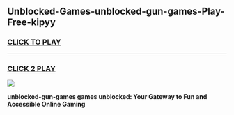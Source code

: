 
## Unblocked-Games-unblocked-gun-games-Play-Free-kipyy
<h3>
<a href="https://premium76.site?title=unblocked-gun-games&ref=18A1">CLICK TO PLAY</a></h3>
<hr>

<h3>
<a href="https://premium76.site?title=unblocked-gun-games&ref=18A1">CLICK 2 PLAY</a>
  
</h3>

<a href="https://premium76.site?title=unblocked-gun-games&ref=18A1"><img src="https://clearcache.store/games.png"></a>


**unblocked-gun-games games unblocked: Your Gateway to Fun and Accessible Online Gaming**
